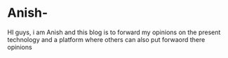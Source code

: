 # Anish-
HI guys, i am Anish and this blog is to forward my opinions on the present technology and a platform where others can also put forwaord there opinions
